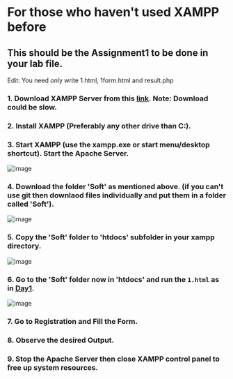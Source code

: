 # For those who haven't used XAMPP before

## This should be the Assignment1 to be done in your lab file.
Edit: You need only write 1.html, 1form.html and result.php

### 1. Download XAMPP Server from this [link](https://www.apachefriends.org/download.html). Note: Download could be slow.

### 2. Install XAMPP (Preferably any other drive than C:).

### 3. Start XAMPP (use the xampp.exe or start menu/desktop shortcut). Start the Apache Server.
![image](https://github.com/PixMusicaX/Sem5IOT/assets/129383302/c8036431-46ce-41db-82d8-371a44dc384b)

### 4. Download the folder 'Soft' as mentioned above. (if you can't use git then downlaod files individually and put them in a folder called 'Soft').
![image](https://github.com/PixMusicaX/Sem5IOT/assets/129383302/6d4771de-e3ad-4b42-a425-ab05e4940a21)

### 5. Copy the 'Soft' folder to 'htdocs' subfolder in your xampp directory.
![image](https://github.com/PixMusicaX/Sem5IOT/assets/129383302/1ddc160b-1de8-4f5b-97a3-e596ae168d73)

### 6. Go to the 'Soft' folder now in 'htdocs' and run the `1.html` as in [Day1](/SOFTWARE_LAB/Day1/).
![image](https://github.com/PixMusicaX/Sem5IOT/assets/129383302/32ee28ff-8636-4b44-9407-3e69bc221d2c)

### 7. Go to Registration and Fill the Form.

### 8. Observe the desired Output.

### 9. Stop the Apache Server then close XAMPP control panel to free up system resources.
